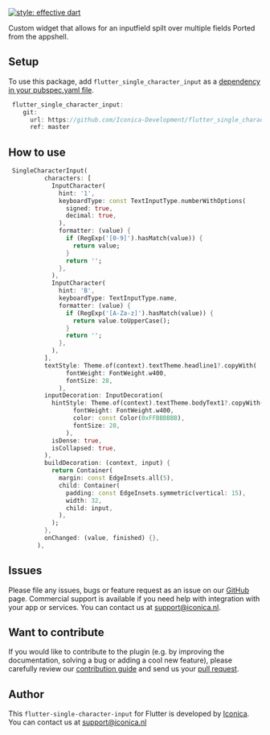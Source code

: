 <!-- [![pub package](https://img.shields.io/pub/v/[PACKAGE NAME ON PUB].svg)](https://github.com/Iconica-Development) [![Build status](URL TO REPO)](URL TO GITHUB ACTIONS) -->

[![style: effective dart](https://img.shields.io/badge/style-effective_dart-40c4ff.svg)](https://github.com/tenhobi/effective_dart)

Custom widget that allows for an inputfield spilt over multiple fields
Ported from the appshell.

## Setup

To use this package, add `flutter_single_character_input` as a [dependency in your pubspec.yaml file](https://flutter.dev/docs/development/platform-integration/platform-channels).

```dart
 flutter_single_character_input:
    git:
      url: https://github.com/Iconica-Development/flutter_single_character_input.git
      ref: master
```

## How to use

```dart
 SingleCharacterInput(
          characters: [
            InputCharacter(
              hint: '1',
              keyboardType: const TextInputType.numberWithOptions(
                signed: true,
                decimal: true,
              ),
              formatter: (value) {
                if (RegExp('[0-9]').hasMatch(value)) {
                  return value;
                }
                return '';
              },
            ),
            InputCharacter(
              hint: 'B',
              keyboardType: TextInputType.name,
              formatter: (value) {
                if (RegExp('[A-Za-z]').hasMatch(value)) {
                  return value.toUpperCase();
                }
                return '';
              },
            ),
          ],
          textStyle: Theme.of(context).textTheme.headline1?.copyWith(
                fontWeight: FontWeight.w400,
                fontSize: 28,
              ),
          inputDecoration: InputDecoration(
            hintStyle: Theme.of(context).textTheme.bodyText1?.copyWith(
                  fontWeight: FontWeight.w400,
                  color: const Color(0xFFBBBBBB),
                  fontSize: 28,
                ),
            isDense: true,
            isCollapsed: true,
          ),
          buildDecoration: (context, input) {
            return Container(
              margin: const EdgeInsets.all(5),
              child: Container(
                padding: const EdgeInsets.symmetric(vertical: 15),
                width: 32,
                child: input,
              ),
            );
          },
          onChanged: (value, finished) {},
        ),
```

## Issues

Please file any issues, bugs or feature request as an issue on our [GitHub](https://github.com/Iconica-Development/flutter_single_character_input) page. Commercial support is available if you need help with integration with your app or services. You can contact us at [support@iconica.nl](mailto:support@iconica.nl).

## Want to contribute

If you would like to contribute to the plugin (e.g. by improving the documentation, solving a bug or adding a cool new feature), please carefully review our [contribution guide](./CONTRIBUTING.md) and send us your [pull request](https://github.com/Iconica-Development/flutter_single_character_input/pulls).

## Author

This `flutter-single-character-input` for Flutter is developed by [Iconica](https://iconica.nl). You can contact us at <support@iconica.nl>
